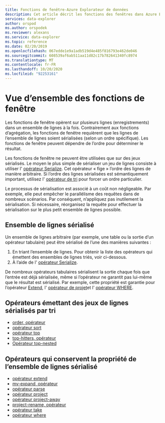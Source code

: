 ```yaml
---
title: Fonctions de fenêtre-Azure Explorateur de données
description: Cet article décrit les fonctions des fenêtres dans Azure Explorateur de données.
services: data-explorer
author: orspod
ms.author: orspodek
ms.reviewer: alexans
ms.service: data-explorer
ms.topic: reference
ms.date: 02/20/2019
ms.openlocfilehash: 067edde1e9a1adb519d4e485f816793e462de046
ms.sourcegitcommit: 608539af6ab511aa11d82c17b782641340fc8974
ms.translationtype: MT
ms.contentlocale: fr-FR
ms.lasthandoff: 10/20/2020
ms.locfileid: "92253161"
---
```

# <a name="window-functions-overview"></a>Vue d’ensemble des fonctions de fenêtre

Les fonctions de fenêtre opèrent sur plusieurs lignes (enregistrements) dans un ensemble de lignes à la fois. Contrairement aux fonctions d’agrégation, les fonctions de fenêtre requièrent que les lignes de l’ensemble de lignes soient sérialisées (selon un ordre spécifique). Les fonctions de fenêtre peuvent dépendre de l’ordre pour déterminer le résultat.

Les fonctions de fenêtre ne peuvent être utilisées que sur des jeux sérialisés. Le moyen le plus simple de sérialiser un jeu de lignes consiste à utiliser l' [opérateur Serialize](./serializeoperator.md). Cet opérateur « fige » l’ordre des lignes de manière arbitraire. Si l’ordre des lignes sérialisées est sémantiquement important, utilisez l' [opérateur de tri](./sortoperator.md) pour forcer un ordre particulier.

Le processus de sérialisation est associé à un coût non négligeable. Par exemple, elle peut empêcher le parallélisme des requêtes dans de nombreux scénarios. Par conséquent, n’appliquez pas inutilement la sérialisation. Si nécessaire, réorganisez la requête pour effectuer la sérialisation sur le plus petit ensemble de lignes possible.

## <a name="serialized-row-set"></a>Ensemble de lignes sérialisé

Un ensemble de lignes arbitraire (par exemple, une table ou la sortie d’un opérateur tabulaire) peut être sérialisé de l’une des manières suivantes :

1. En triant l’ensemble de lignes. Pour obtenir la liste des opérateurs qui émettent des ensembles de lignes triés, voir ci-dessous.
2. À l’aide de l' [opérateur Serialize](./serializeoperator.md).

De nombreux opérateurs tabulaires sérialisent la sortie chaque fois que l’entrée est déjà sérialisée, même si l’opérateur ne garantit pas lui-même que le résultat est sérialisé. Par exemple, cette propriété est garantie pour l’opérateur [Extend](./extendoperator.md), l' [opérateur de projet](./projectoperator.md)et l' [opérateur WHERE](./whereoperator.md).

## <a name="operators-that-emit-serialized-row-sets-by-sorting"></a>Opérateurs émettant des jeux de lignes sérialisés par tri

* [order, opérateur](./orderoperator.md)
* [opérateur sort](./sortoperator.md)
* [opérateur top](./topoperator.md)
* [top-hitters, opérateur](./tophittersoperator.md)
* [Opérateur top-nested](./topnestedoperator.md)

## <a name="operators-that-preserve-the-serialized-row-set-property"></a>Opérateurs qui conservent la propriété de l’ensemble de lignes sérialisé

* [opérateur extend](./extendoperator.md)
* [mv-expand, opérateur](./mvexpandoperator.md)
* [opérateur parse](./parseoperator.md)
* [opérateur project](./projectoperator.md)
* [opérateur project-away](./projectawayoperator.md)
* [project-rename, opérateur](./projectrenameoperator.md)
* [opérateur take](./takeoperator.md)
* [opérateur where](./whereoperator.md)
